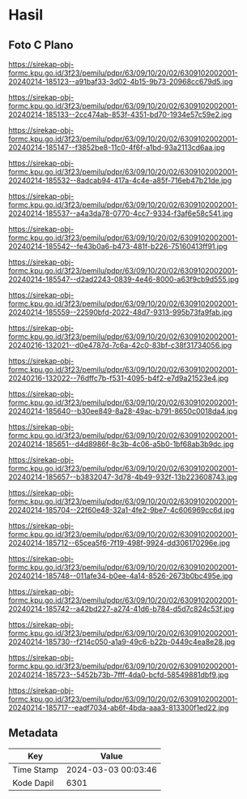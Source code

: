 # Hasil

## Foto C Plano

https://sirekap-obj-formc.kpu.go.id/3f23/pemilu/pdpr/63/09/10/20/02/6309102002001-20240214-185123--a91baf33-3d02-4b15-9b73-20968cc679d5.jpg

https://sirekap-obj-formc.kpu.go.id/3f23/pemilu/pdpr/63/09/10/20/02/6309102002001-20240214-185133--2cc474ab-853f-4351-bd70-1934e57c59e2.jpg

https://sirekap-obj-formc.kpu.go.id/3f23/pemilu/pdpr/63/09/10/20/02/6309102002001-20240214-185147--f3852be8-11c0-4f6f-a1bd-93a2113cd6aa.jpg

https://sirekap-obj-formc.kpu.go.id/3f23/pemilu/pdpr/63/09/10/20/02/6309102002001-20240214-185532--8adcab94-417a-4c4e-a85f-716eb47b21de.jpg

https://sirekap-obj-formc.kpu.go.id/3f23/pemilu/pdpr/63/09/10/20/02/6309102002001-20240214-185537--a4a3da78-0770-4cc7-9334-f3af6e58c541.jpg

https://sirekap-obj-formc.kpu.go.id/3f23/pemilu/pdpr/63/09/10/20/02/6309102002001-20240214-185542--fe43b0a6-b473-481f-b226-75160413ff91.jpg

https://sirekap-obj-formc.kpu.go.id/3f23/pemilu/pdpr/63/09/10/20/02/6309102002001-20240214-185547--d2ad2243-0839-4e46-8000-a63f9cb9d555.jpg

https://sirekap-obj-formc.kpu.go.id/3f23/pemilu/pdpr/63/09/10/20/02/6309102002001-20240214-185559--22590bfd-2022-48d7-9313-995b73fa9fab.jpg

https://sirekap-obj-formc.kpu.go.id/3f23/pemilu/pdpr/63/09/10/20/02/6309102002001-20240216-132021--d0e4787d-7c6a-42c0-83bf-c38f31734056.jpg

https://sirekap-obj-formc.kpu.go.id/3f23/pemilu/pdpr/63/09/10/20/02/6309102002001-20240216-132022--76dffc7b-f531-4095-b4f2-e7d9a21523e4.jpg

https://sirekap-obj-formc.kpu.go.id/3f23/pemilu/pdpr/63/09/10/20/02/6309102002001-20240214-185640--b30ee849-8a28-49ac-b791-8650c0018da4.jpg

https://sirekap-obj-formc.kpu.go.id/3f23/pemilu/pdpr/63/09/10/20/02/6309102002001-20240214-185651--d4d8986f-8c3b-4c06-a5b0-1bf68ab3b9dc.jpg

https://sirekap-obj-formc.kpu.go.id/3f23/pemilu/pdpr/63/09/10/20/02/6309102002001-20240214-185657--b3832047-3d78-4b49-932f-13b223608743.jpg

https://sirekap-obj-formc.kpu.go.id/3f23/pemilu/pdpr/63/09/10/20/02/6309102002001-20240214-185704--22f60e48-32a1-4fe2-9be7-4c606969cc6d.jpg

https://sirekap-obj-formc.kpu.go.id/3f23/pemilu/pdpr/63/09/10/20/02/6309102002001-20240214-185712--65cea5f6-7f19-498f-9924-dd306170296e.jpg

https://sirekap-obj-formc.kpu.go.id/3f23/pemilu/pdpr/63/09/10/20/02/6309102002001-20240214-185748--011afe34-b0ee-4a14-8526-2673b0bc495e.jpg

https://sirekap-obj-formc.kpu.go.id/3f23/pemilu/pdpr/63/09/10/20/02/6309102002001-20240214-185742--a42bd227-a274-41d6-b784-d5d7c824c53f.jpg

https://sirekap-obj-formc.kpu.go.id/3f23/pemilu/pdpr/63/09/10/20/02/6309102002001-20240214-185730--f214c050-a1a9-49c6-b22b-0449c4ea8e28.jpg

https://sirekap-obj-formc.kpu.go.id/3f23/pemilu/pdpr/63/09/10/20/02/6309102002001-20240214-185723--5452b73b-7fff-4da0-bcfd-58549881dbf9.jpg

https://sirekap-obj-formc.kpu.go.id/3f23/pemilu/pdpr/63/09/10/20/02/6309102002001-20240214-185717--eadf7034-ab6f-4bda-aaa3-813300f1ed22.jpg


## Metadata

| Key        | Value               |
| ---------- | ------------------- |
| Time Stamp | 2024-03-03 00:03:46 |
| Kode Dapil | 6301                |



